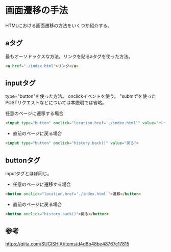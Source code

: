 # 画面遷移の手法
HTMLにおける画面遷移の方法をいくつか紹介する。

## aタグ
最もオーソドックスな方法。リンクを貼るaタグを使った方法。
```html
<a href="./index.html">リンク</a>
```

## inputタグ
type="button"を使った方法。  onclickイベントを使う。
"submit"を使ったPOSTリクエストなどについては本説明では省略。

 任意のページに遷移する場合
```html
<input type="button" onclick="location.href='./index.html'" value="ページ遷移">
```

- 直前のページに戻る場合
```html
<input type="button" onclick="history.back()" value="戻る">
```

## buttonタグ
inputタグとほぼ同じ。

- 任意のページに遷移する場合
```html
<button onclick="location.href='./index.html'">遷移</button>
```

- 直前のページに戻る場合
```html
<button onclick="history.back()">戻る</button>
```

## 参考
https://qiita.com/SUGISHIA/items/d4d8b48be48767c17815
